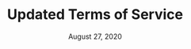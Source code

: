 ---
layout: pretext

title: Updated Terms of Service

short-description: >
  Users are required to accept the updated terms of service in order to continue using a service. 

long-description: >
  A service used by the victim sends them an email stating that the terms of service and/or privacy policy has been updated. In order to continue using the service (that part is key), the user must accept the updated legalese. The email contains a link to "accept" the updated policies, but it lands them on a login page for the service. This is a chance to capture credentials. Once the user enters their creds, you could do a few different things including just redirecting them to the the actual terms / policies pages. Or you could just redirect them to a simple page saying "Thank you for accepting the updated terms of service and privacy policy. To view the policies, please click here."

analysis: >
  As long as the attacker references a service commonly used by the victim, then they might be compelled to accept the updated policies so that they can keep using the service. In this case, the prospect of not being able to continue using the service as normal is the main driver to convince them to take action.

goals: 
  - cred harvest

methods:
  - email

payloads:
  - phishing page

sample-payloads:
  - payload:
      type: phishing page
      description: Before the user can navigate to the terms of service page, they need to login to the service. If this is Office 365, we can use evilginx2 to capture their credentials for Microsoft. Evilginx2 could also be used for other services like Twitter, LinkedIn, etc.

sample-emails:
  - email:
    from: "{SOME SERVICE THE VICTIM USES}"
    subject: "Action Required: accept updated terms of service"
    body: | 
      We recently updated our Terms of Service and Privacy Policies. In order to continue using {SERVICE NAME}, you must review and accept our terms of service. 

      If you have any questions about the changes made to our policies, please reply to this email.

      Thank you,
      {SERVICE} Legal

  - email:
    image: "udpated-terms-of-service-email1.png"
    source: https://www.greathorn.com/blog-terms-of-service-phishing-attack-is-the-latest-to-target-o365-users/
    
tags:
  - terms
  - terms of service
  - tos
  - updated
  - policies
  - privacy policy
  - HR
  - human Resources
  - office 365
  - o365
  
#Date: Please use Month DD, YYYY format.  
date: August 27, 2020

#Contributors: add your name and twitter or github handle like below
contributors:
  name:
    handle: joeleonjr
    link: https://twitter.com/joeleonjr
     
resources:
  - https://www.greathorn.com/blog-terms-of-service-phishing-attack-is-the-latest-to-target-o365-users/
  - https://github.com/kgretzky/evilginx2
---